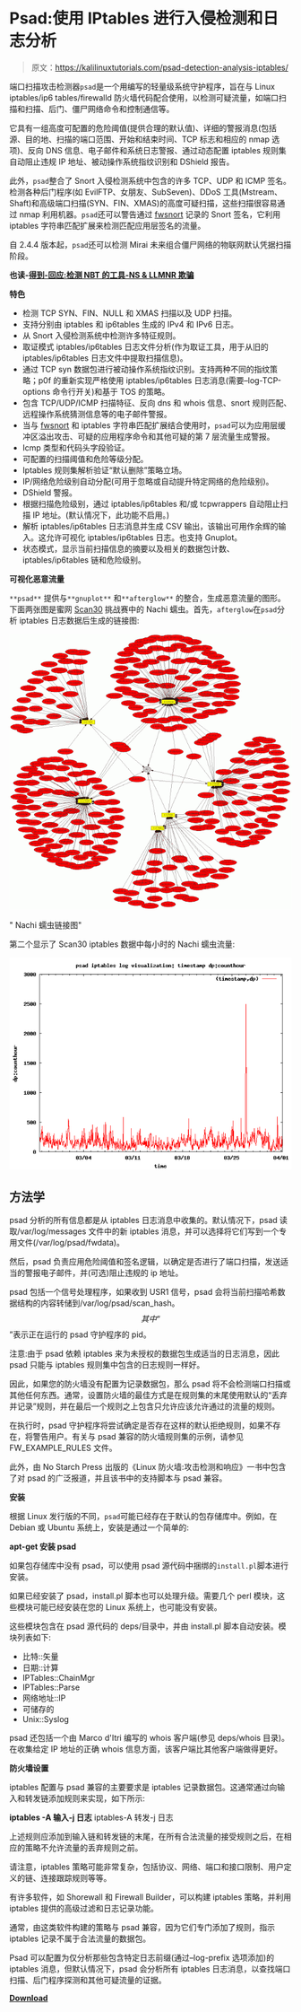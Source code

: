 # Psad:使用 IPtables 进行入侵检测和日志分析

> 原文：<https://kalilinuxtutorials.com/psad-detection-analysis-iptables/>

端口扫描攻击检测器`psad`是一个用编写的轻量级系统守护程序，旨在与 Linux iptables/ip6 tables/firewalld 防火墙代码配合使用，以检测可疑流量，如端口扫描和扫描、后门、僵尸网络命令和控制通信等。

它具有一组高度可配置的危险阈值(提供合理的默认值)、详细的警报消息(包括源、目的地、扫描的端口范围、开始和结束时间、TCP 标志和相应的 nmap 选项)、反向 DNS 信息、电子邮件和系统日志警报、通过动态配置 iptables 规则集自动阻止违规 IP 地址、被动操作系统指纹识别和 DShield 报告。

此外，`psad`整合了 Snort 入侵检测系统中包含的许多 TCP、UDP 和 ICMP 签名。检测各种后门程序(如 EvilFTP、女朋友、SubSeven)、DDoS 工具(Mstream、Shaft)和高级端口扫描(SYN、FIN、XMAS)的高度可疑扫描，这些扫描很容易通过 nmap 利用机器。`psad`还可以警告通过 [fwsnort](https://github.com/mrash/fwsnort) 记录的 Snort 签名，它利用 iptables 字符串匹配扩展来检测匹配应用层签名的流量。

自 2.4.4 版本起，`psad`还可以检测 Mirai 未来组合僵尸网络的物联网默认凭据扫描阶段。

**也读-[得到-回应:检测 NBT 的工具-NS & LLMNR 欺骗](https://kalilinuxtutorials.com/got-responded/)**

**特色**

*   检测 TCP SYN、FIN、NULL 和 XMAS 扫描以及 UDP 扫描。
*   支持分别由 iptables 和 ip6tables 生成的 IPv4 和 IPv6 日志。
*   从 Snort 入侵检测系统中检测许多特征规则。
*   取证模式 iptables/ip6tables 日志文件分析(作为取证工具，用于从旧的 iptables/ip6tables 日志文件中提取扫描信息)。
*   通过 TCP syn 数据包进行被动操作系统指纹识别。支持两种不同的指纹策略；p0f 的重新实现严格使用 iptables/ip6tables 日志消息(需要–log-TCP-options 命令行开关)和基于 TOS 的策略。
*   包含 TCP/UDP/ICMP 扫描特征、反向 dns 和 whois 信息、snort 规则匹配、远程操作系统猜测信息等的电子邮件警报。
*   当与 [fwsnort](https://github.com/mrash/fwsnort) 和 iptables 字符串匹配扩展结合使用时，`psad`可以为应用层缓冲区溢出攻击、可疑的应用程序命令和其他可疑的第 7 层流量生成警报。
*   Icmp 类型和代码头字段验证。
*   可配置的扫描阈值和危险等级分配。
*   Iptables 规则集解析验证“默认删除”策略立场。
*   IP/网络危险级别自动分配(可用于忽略或自动提升特定网络的危险级别)。
*   DShield 警报。
*   根据扫描危险级别，通过 iptables/ip6tables 和/或 tcpwrappers 自动阻止扫描 IP 地址。(默认情况下，此功能不启用。)
*   解析 iptables/ip6tables 日志消息并生成 CSV 输出，该输出可用作余辉的输入。这允许可视化 iptables/ip6tables 日志。也支持 Gnuplot。
*   状态模式，显示当前扫描信息的摘要以及相关的数据包计数、iptables/ip6tables 链和危险级别。

**可视化恶意流量**

`**psad**` 提供与`**gnuplot**` 和`**afterglow**` 的整合，生成恶意流量的图形。下面两张图是蜜网 [Scan30](http://old.honeynet.org/scans/scan30/) 挑战赛中的 Nachi 蠕虫。首先，`afterglow`在`psad`分析 iptables 日志数据后生成的链接图:

![](img/884d94a276e3f5db7b1076532f0743ad.png)

" Nachi 蠕虫链接图"

第二个显示了 Scan30 iptables 数据中每小时的 Nachi 蠕虫流量:

![](img/8fe29883b87f5b2c311bbf8cac2a279b.png)

## 方法学

psad 分析的所有信息都是从 iptables 日志消息中收集的。默认情况下，psad 读取/var/log/messages 文件中的新 iptables 消息，并可以选择将它们写到一个专用文件(/var/log/psad/fwdata)。

然后，psad 负责应用危险阈值和签名逻辑，以确定是否进行了端口扫描，发送适当的警报电子邮件，并(可选)阻止违规的 ip 地址。

psad 包括一个信号处理程序，如果收到 USR1 信号，psad 会将当前扫描哈希数据结构的内容转储到/var/log/psad/scan_hash。$$其中“$$”表示正在运行的 psad 守护程序的 pid。

注意:由于 psad 依赖 iptables 来为未授权的数据包生成适当的日志消息，因此 psad 只能与 iptables 规则集中包含的日志规则一样好。

因此，如果您的防火墙没有配置为记录数据包，那么 psad 将不会检测端口扫描或其他任何东西。通常，设置防火墙的最佳方式是在规则集的末尾使用默认的“丢弃并记录”规则，并在最后一个规则之上包含只允许应该允许通过的流量的规则。

在执行时，psad 守护程序将尝试确定是否存在这样的默认拒绝规则，如果不存在，将警告用户。有关与 psad 兼容的防火墙规则集的示例，请参见 FW_EXAMPLE_RULES 文件。

此外，由 No Starch Press 出版的《Linux 防火墙:攻击检测和响应》一书中包含了对 psad 的广泛报道，并且该书中的支持脚本与 psad 兼容。

**安装**

根据 Linux 发行版的不同，`psad`可能已经存在于默认的包存储库中。例如，在 Debian 或 Ubuntu 系统上，安装是通过一个简单的:

**apt-get 安装 psad**

如果包存储库中没有 psad，可以使用 psad 源代码中捆绑的`install.pl`脚本进行安装。

如果已经安装了 psad，install.pl 脚本也可以处理升级。需要几个 perl 模块，这些模块可能已经安装在您的 Linux 系统上，也可能没有安装。

这些模块包含在 psad 源代码的 deps/目录中，并由 install.pl 脚本自动安装。模块列表如下:

*   比特::矢量
*   日期::计算
*   IPTables::ChainMgr
*   IPTables::Parse
*   网络地址::IP
*   可储存的
*   Unix::Syslog

psad 还包括一个由 Marco d'Itri 编写的 whois 客户端(参见 deps/whois 目录)。在收集给定 IP 地址的正确 whois 信息方面，该客户端比其他客户端做得更好。

**防火墙设置**

iptables 配置与 psad 兼容的主要要求是 iptables 记录数据包。这通常通过向输入和转发链添加规则来实现，如下所示:

**iptables -A 输入-j 日志**
iptables-A 转发-j 日志

上述规则应添加到输入链和转发链的末尾，在所有合法流量的接受规则之后，在相应的策略不允许流量的丢弃规则之前。

请注意，iptables 策略可能非常复杂，包括协议、网络、端口和接口限制、用户定义的链、连接跟踪规则等等。

有许多软件，如 Shorewall 和 Firewall Builder，可以构建 iptables 策略，并利用 iptables 提供的高级过滤和日志记录功能。

通常，由这类软件构建的策略与 psad 兼容，因为它们专门添加了规则，指示 iptables 记录不属于合法流量的数据包。

Psad 可以配置为仅分析那些包含特定日志前缀(通过–log-prefix 选项添加)的 iptables 消息，但默认情况下，psad 会分析所有 iptables 日志消息，以查找端口扫描、后门程序探测和其他可疑流量的证据。

[**Download**](https://github.com/mrash/psad)
